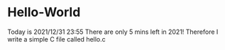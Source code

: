 # Hello-World

Today is 2021/12/31 23:55
There are only 5 mins left in 2021!
Therefore I write a simple C file called hello.c

